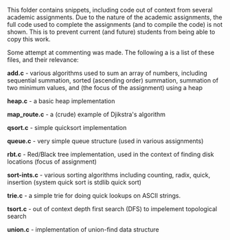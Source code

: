This folder contains snippets, including code out of context from several academic assignments. Due to the nature of the academic assignments, the full code used to complete the assignments (and to compile the code) is not shown. This is to prevent current (and future) students from being able to copy this work.

Some attempt at commenting was made. The following a is a list of these files, and their relevance:

**add.c** - various algorithms used to sum an array of numbers, including sequential summation, sorted (ascending order) summation, summation of two minimum values, and (the focus of the assignment) using a heap

**heap.c** - a basic heap implementation

**map_route.c** - a (crude) example of Djikstra's algorithm

**qsort.c** - simple quicksort implementation

**queue.c** - very simple queue structure (used in various assignments)

**rbt.c** - Red/Black tree implementation, used in the context of finding disk locations (focus of assignment)

**sort-ints.c** - various sorting algorithms including counting, radix, quick, insertion (system quick sort is stdlib quick sort)

**trie.c** - a simple trie for doing quick lookups on ASCII strings.

**tsort.c** - out of context depth first search (DFS) to impelement topological search

**union.c** - implementation of union-find data structure
